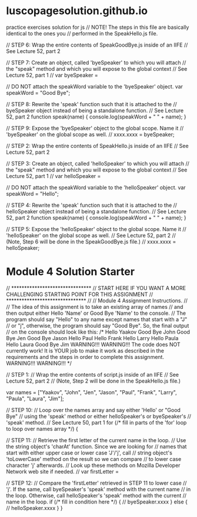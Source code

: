 # luscopagesolution.github.io
practice exercises solution for js
// NOTE! The steps in this file are basically identical to the ones you
// performed in the SpeakHello.js file.

// STEP 6: Wrap the entire contents of SpeakGoodBye.js inside of an IIFE
// See Lecture 52, part 2


// STEP 7: Create an object, called 'byeSpeaker' to which you will attach
// the "speak" method and which you will expose to the global context
// See Lecture 52, part 1
// var byeSpeaker =

// DO NOT attach the speakWord variable to the 'byeSpeaker' object.
var speakWord = "Good Bye";

// STEP 8: Rewrite the 'speak' function such that it is attached to the
// byeSpeaker object instead of being a standalone function.
// See Lecture 52, part 2
function speak(name) {
  console.log(speakWord + " " + name);
}

// STEP 9: Expose the 'byeSpeaker' object to the global scope. Name it
// 'byeSpeaker' on the global scope as well.
// xxxx.xxxx = byeSpeaker;

// STEP 2: Wrap the entire contents of SpeakHello.js inside of an IIFE
// See Lecture 52, part 2


// STEP 3: Create an object, called 'helloSpeaker' to which you will attach
// the "speak" method and which you will expose to the global context
// See Lecture 52, part 1
// var helloSpeaker =

// DO NOT attach the speakWord variable to the 'helloSpeaker' object.
var speakWord = "Hello";

// STEP 4: Rewrite the 'speak' function such that it is attached to the
// helloSpeaker object instead of being a standalone function.
// See Lecture 52, part 2
function speak(name) {
  console.log(speakWord + " " + name);
}

// STEP 5: Expose the 'helloSpeaker' object to the global scope. Name it
// 'helloSpeaker' on the global scope as well.
// See Lecture 52, part 2
// (Note, Step 6 will be done in the SpeakGoodBye.js file.)
// xxxx.xxxx = helloSpeaker;

<!DOCTYPE html>
<html>
<head>
  <meta charset="utf-8">
  <title>Module 4 Solution Starter</title>
  <script>
    var names = []; // DO NOT REMOVE
  </script>
  <script src="SpeakHello.js"></script>
  <script src="SpeakGoodBye.js"></script>
  <script src="script.js"></script>
</head>
<body>
  <h1>Module 4 Solution Starter</h1>
</body>
</html>

// *******************************
// START HERE IF YOU WANT A MORE CHALLENGING STARTING POINT FOR THIS ASSIGNMENT
// *******************************
//
// Module 4 Assignment Instructions.
//
// The idea of this assignment is to take an existing array of names
// and then output either Hello 'Name' or Good Bye 'Name' to the console.
// The program should say "Hello" to any name except names that start with a "J"
// or "j", otherwise, the program should say "Good Bye". So, the final output
// on the console should look like this:
/*
Hello Yaakov
Good Bye John
Good Bye Jen
Good Bye Jason
Hello Paul
Hello Frank
Hello Larry
Hello Paula
Hello Laura
Good Bye Jim
WARNING!!! WARNING!!!
The code does NOT currently work! It is YOUR job to make it work
as described in the requirements and the steps in order to complete this
assignment.
WARNING!!! WARNING!!!
*/

// STEP 1:
// Wrap the entire contents of script.js inside of an IIFE
// See Lecture 52, part 2
// (Note, Step 2 will be done in the SpeakHello.js file.)

var names = ["Yaakov", "John", "Jen", "Jason", "Paul", "Frank", "Larry", "Paula", "Laura", "Jim"];

// STEP 10:
// Loop over the names array and say either 'Hello' or "Good Bye"
// using the 'speak' method or either helloSpeaker's or byeSpeaker's
// 'speak' method.
// See Lecture 50, part 1
for (/* fill in parts of the 'for' loop to loop over names array */) {

  // STEP 11:
  // Retrieve the first letter of the current name in the loop.
  // Use the string object's 'charAt' function. Since we are looking for
  // names that start with either upper case or lower case 'J'/'j', call
  // string object's 'toLowerCase' method on the result so we can compare
  // to lower case character 'j' afterwards.
  // Look up these methods on Mozilla Developer Network web site if needed.
  // var firstLetter =

  // STEP 12:
  // Compare the 'firstLetter' retrieved in STEP 11 to lower case
  // 'j'. If the same, call byeSpeaker's 'speak' method with the current name
  // in the loop. Otherwise, call helloSpeaker's 'speak' method with the current
  // name in the loop.
  if (/* fill in condition here */) {
    // byeSpeaker.xxxx
  } else {
    // helloSpeaker.xxxx
  }
}

